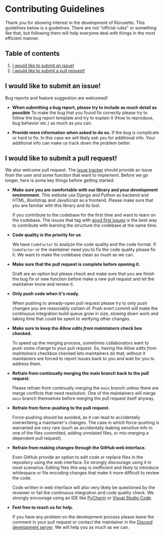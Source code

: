 # Contributing Guidelines

Thank you for showing interest in the development of Rūrusetto. This guidelines below is a guidelines. There are not "official rules" or something like that, but following them will help everyone deal with things in the most efficient manner.

## Table of contents

1. [I would like to submit an issue!](#i-would-like-to-submit-an-issue)
2. [I would like to submit a pull request!](#i-would-like-to-submit-a-pull-request)

## I would like to submit an issue!

Bug reports and feature suggestion are welcomed!

* **When submitting a bug report, please try to include as much detail as possible**
  To make the bug that you found fix correctly please try to follow the bug report template and try to explain it (How to reproduce, bug behavior etc.) as much as you can.

* **Provide more information when asked to do so.**
  If the bug is complicate or hard to fix. In this case we will likely ask you for additional info. Your additional info can make us track down the problem better.

## I would like to submit a pull request!

We also welcome pull request. The [issue tracker](https://github.com/Rurusetto/rurusetto/issues) should provide an issue from the user and some function that want to implement. Before we go longer, here is some key things before getting started:

* **Make sure you are comfortable with our library and your development environment.**
  This website use Django and Python as backend and HTML, Bootstrap and JavaScript as a frontend. Please make sure that you are familiar with this library and its tool.

  If you contribute to the codebase for the first time and want to learn on the codebase. The issues that tag with [good first issues](https://github.com/Rurusetto/rurusetto/labels/good%20first%20issue) is the best way to contribute with learning the structure the codebase at the same time. 

* **Code quality is the priority for us**

  We have `CodeFactor` to analyze the code quality and the code format. If `CodeFactor` or the maintainer need you to fix the code quality please fix it. We want to make the codebase clean as mush as we can.

* **Make sure that the pull request is complete before opening it.**

  Draft are an option but please check and make sure that you are finish the bug fix or new function before make a new pull request and let the maintainer know and review it.

* **Only push code when it's ready.**

  When pushing to already-open pull request please try to only push changes you are reasonably certain of. Push evert commit will make the continuous integration build queue grow in size, slowing down work and taking time that could be spent to verifying other changes.

* **Make sure to keep the *Allow edits from maintainers* check box checked.**

  To speed up the merging process, sometimes collaborators want to push some change to your pull request. So, having the *Allow edits from maintainers* checkbox checked lets maintainers do that; without it maintainers are forced to report issues back to you and wait for you to address them.

* **Refrain from continually merging the main branch back to the pull request.**

  Please refrain from continually merging the `main` branch unless there are merge conflicts that need resolution. One of the maintainers will merge `main` branch themselves before merging the pull request itself anyway.

* **Refrain from force-pushing to the pull request.**

  Force-pushing should be avoided, as it can lead to accidentally overwriteing a maintainer's changes. The case in which force-pushing is warranted are very rare (such as accidentally leaking sensitive info in one of the files committed, adding unrelated files, or mis-merging a dependent pull request).

* **Refrain from making changes through the GitHub web interface.**

  Even GitHub provide an option to edit code or replace files in the repository using the web interface. Ee strongly discourage using it in most scenarios. Editing files this way is inefficient and likely to introduce whitespace or file encoding changes that make it more difficult to review the code.

  Code written in web interface will also very likely be questioned by the reviewer or fail the continuous integration and code quality check. We strongly encourage using an IDE like [PyCharm](https://www.jetbrains.com/pycharm/) or [Visual Studio Code](https://code.visualstudio.com/).

* **Feel free to reach us for help.**

  If you have any problem on the development process please leave the comment in your pull request or contact the maintainer in the [Discord development server](https://discord.gg/CQPNADu). We will help you as much as we can.
